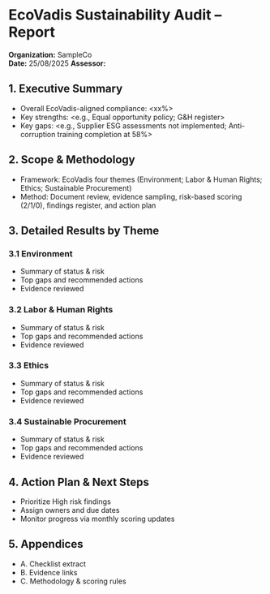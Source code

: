 # EcoVadis Sustainability Audit – Report

**Organization:** SampleCo  
**Date:** 25/08/2025 
**Assessor:** <Anmol Shrivastava>  

## 1. Executive Summary
- Overall EcoVadis-aligned compliance: <xx%>
- Key strengths: <e.g., Equal opportunity policy; G&H register>
- Key gaps: <e.g., Supplier ESG assessments not implemented; Anti-corruption training completion at 58%>

## 2. Scope & Methodology
- Framework: EcoVadis four themes (Environment; Labor & Human Rights; Ethics; Sustainable Procurement)
- Method: Document review, evidence sampling, risk-based scoring (2/1/0), findings register, and action plan

## 3. Detailed Results by Theme
### 3.1 Environment
- Summary of status & risk
- Top gaps and recommended actions
- Evidence reviewed

### 3.2 Labor & Human Rights
- Summary of status & risk
- Top gaps and recommended actions
- Evidence reviewed

### 3.3 Ethics
- Summary of status & risk
- Top gaps and recommended actions
- Evidence reviewed

### 3.4 Sustainable Procurement
- Summary of status & risk
- Top gaps and recommended actions
- Evidence reviewed

## 4. Action Plan & Next Steps
- Prioritize High risk findings
- Assign owners and due dates
- Monitor progress via monthly scoring updates

## 5. Appendices
- A. Checklist extract
- B. Evidence links
- C. Methodology & scoring rules

